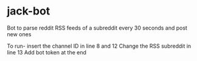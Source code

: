 # jack-bot
Bot to parse reddit RSS feeds of a subreddit every 30 seconds and post new ones

To run- insert the channel ID in line 8 and 12
        Change the RSS subreddit in line 13
         Add bot token at the end

